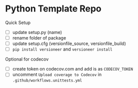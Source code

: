 # Python Template Repo
Quick Setup
- [ ] update setup.py (name)
- [ ] rename folder of package
- [ ] update setup.cfg (versionfile_source, versionfile_build)
- [ ] `pip install versioneer` and `versioneer install`

Optional for codecov
- [ ] create token on codecov.com and add is as `CODECOV_TOKEN`
- [ ] uncomment `Upload coverage to Codecov` in `.github/workflows.unittests.yml`

